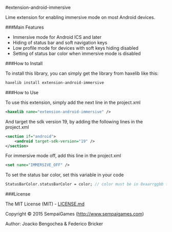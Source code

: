 #extension-android-immersive

Lime extension for enabling immersive mode on most Android devices.

###Main Features

* Immersive mode for Android ICS and later
* Hiding of status bar and soft navigation keys
* Low profile mode for devices with soft keys hiding disabled
* Setting of status bar color when immersive mode is disabled

###How to Install

To install this library, you can simply get the library from haxelib like this:
```bash
haxelib install extension-android-immersive
```

###How to Use

To use this extension, simply add the next line in the project.xml
```xml
<haxelib name="extension-android-immersive" />
```
And target the sdk version 19, by adding the following lines in the project.xml
```xml
<section if="android">
	<android target-sdk-version="19" />
</section>
```
For immersive mode off, add this line in the project.xml
```xml
<set name="IMMERSIVE_OFF" />
```
To set the status bar color, set this variable in your code
```Haxe
StatusBarColor.statusBarColor = color; // color must be in 0xaarrggbb format
```


###License

The MIT License (MIT) - [LICENSE.md](LICENSE.md)

Copyright &copy; 2015 SempaiGames (http://www.sempaigames.com)

Author: Joacko Bengochea & Federico Bricker
